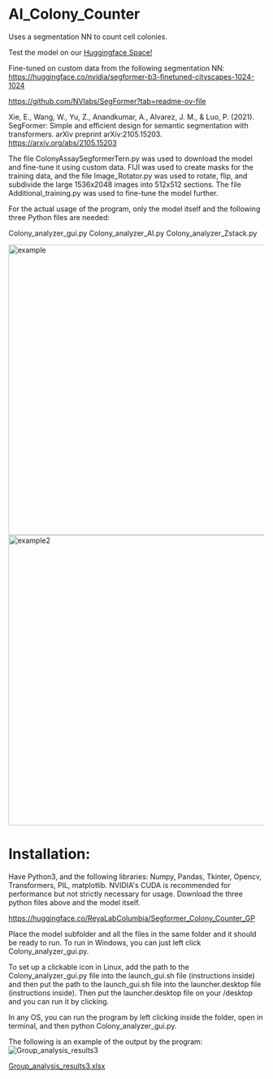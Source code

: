 # AI_Colony_Counter
Uses a segmentation NN to count cell colonies.

Test the model on our [Huggingface Space!](https://huggingface.co/spaces/ReyaLabColumbia/ColonyCounter)

Fine-tuned on custom data from the following segmentation NN:
https://huggingface.co/nvidia/segformer-b3-finetuned-cityscapes-1024-1024

https://github.com/NVlabs/SegFormer?tab=readme-ov-file

Xie, E., Wang, W., Yu, Z., Anandkumar, A., Alvarez, J. M., & Luo, P. (2021). SegFormer: Simple and efficient design for semantic segmentation with transformers. arXiv preprint arXiv:2105.15203. https://arxiv.org/abs/2105.15203

The file ColonyAssaySegformerTern.py was used to download the model and fine-tune it using custom data. FIJI was used to create masks for the training data, and the file Image_Rotator.py was used to rotate, flip, and subdivide the large 1536x2048 images into 512x512 sections. The file Additional_training.py was used to fine-tune the model further. 

For the actual usage of the program, only the model itself and the following three Python files are needed:

Colony_analyzer_gui.py
Colony_analyzer_AI.py
Colony_analyzer_Zstack.py

<img width="572" alt="example" src="https://github.com/user-attachments/assets/739217d5-60bf-459b-a548-64d1ed42c316" />
<img width="572" alt="example2" src="https://github.com/user-attachments/assets/4d8a9ec4-f1f7-4bad-9ebe-16ba7b83b074" />

# Installation:
Have Python3, and the following libraries: Numpy, Pandas, Tkinter, Opencv, Transformers, PIL, matplotlib. NVIDIA's CUDA is recommended for performance but not strictly necessary for usage.
Download the three python files above and the model itself.

https://huggingface.co/ReyaLabColumbia/Segformer_Colony_Counter_GP

Place the model subfolder and all the files in the same folder and it should be ready to run. To run in Windows, you can just left click Colony_analyzer_gui.py. 

To set up a clickable icon in Linux, add the path to the Colony_analyzer_gui.py file into the launch_gui.sh file (instructions inside) and then put the path to the launch_gui.sh file into the launcher.desktop file (instructions inside). Then put the launcher.desktop file on your /desktop and you can run it by clicking.

In any OS, you can run the program by left clicking inside the folder, open in terminal, and then python Colony_analyzer_gui.py.

The following is an example of the output by the program:
![Group_analysis_results3](https://github.com/user-attachments/assets/cd5feeca-e5a1-40db-afbc-6f53d5f71f71)

[Group_analysis_results3.xlsx](https://github.com/user-attachments/files/20004750/Group_analysis_results3.xlsx)

